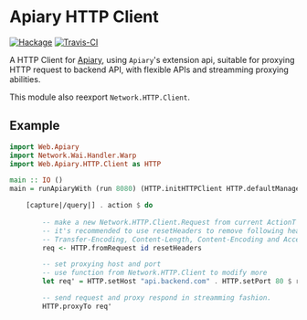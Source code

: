 Apiary HTTP Client
==================

[![Hackage](https://img.shields.io/hackage/v/apiary-http-client.svg?style=flat)](http://hackage.haskell.org/package/apiary-http-client)
[![Travis-CI](https://travis-ci.org/winterland1989/apiary-http-client.svg)](https://travis-ci.org/winterland1989/apiary-http-client)

A HTTP Client for [Apiary](http://hackage.haskell.org/package/apiary), using `Apiary`'s extension api, suitable for proxying HTTP request to backend API, with flexible APIs and streamming proxying abilities.

This module also reexport `Network.HTTP.Client`. 

Example
-------

```haskell
import Web.Apiary
import Network.Wai.Handler.Warp
import Web.Apiary.HTTP.Client as HTTP

main :: IO ()
main = runApiaryWith (run 8080) (HTTP.initHTTPClient HTTP.defaultManagerSettings) def $ do

    [capture|/query|] . action $ do
        
        -- make a new Network.HTTP.Client.Request from current ActionT's Network.Wai.Request
        -- it's recommended to use resetHeaders to remove following headers:
        -- Transfer-Encoding, Content-Length, Content-Encoding and Accept-Encoding.
        req <- HTTP.fromRequest id resetHeaders

        -- set proxying host and port
        -- use function from Network.HTTP.Client to modify more
        let req' = HTTP.setHost "api.backend.com" . HTTP.setPort 80 $ req

        -- send request and proxy respond in streamming fashion.
        HTTP.proxyTo req'
```
